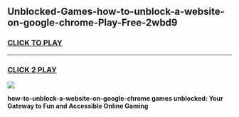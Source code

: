 
## Unblocked-Games-how-to-unblock-a-website-on-google-chrome-Play-Free-2wbd9
<h3>
<a href="https://premium76.site?title=how-to-unblock-a-website-on-google-chrome&ref=23A">CLICK TO PLAY</a></h3>
<hr>

<h3>
<a href="https://premium76.site?title=how-to-unblock-a-website-on-google-chrome&ref=23A">CLICK 2 PLAY</a>
  
</h3>

<a href="https://premium76.site?title=how-to-unblock-a-website-on-google-chrome&ref=23A"><img src="https://clearcache.store/games.png"></a>


**how-to-unblock-a-website-on-google-chrome games unblocked: Your Gateway to Fun and Accessible Online Gaming**
